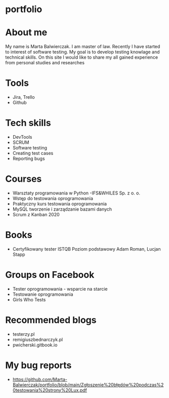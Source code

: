 # portfolio
# About me
My name is Marta Balwierczak. I am master of law. Recently I have started to interest of software testing. 
My goal is to develop testing knowlage and technical skills. 
On this site I would like to share my all gained experience from personal studies and researches
# Tools
  - Jira, Trello
  - Github
# Tech skills
   - DevTools
   - SCRUM
   - Software testing
   - Creating test cases
   - Reporting bugs
# Courses
  - Warsztaty programowania w Python  -IFS&WHILES Sp. z o. o.
  - Wstęp do testowania oprogramowania 
  - Praktyczny kurs testowania oprogramowania
  - MySQL tworzenie i zarządzanie bazami danych
  - Scrum z Kanban 2020
# Books
  - Certyfikowany tester ISTQB Poziom podstawowy Adam Roman, Lucjan Stapp
# Groups on Facebook
  - Tester oprogramowania - wsparcie na starcie
  - Testowanie oprogramowania
  - Girls Who Tests
# Recommended blogs
  - testerzy.pl
  - remigiuszbednarczyk.pl
  - pwicherski.gitbook.io
  # My bug reports
  - https://github.com/Marta-Balwierczak/portfolio/blob/main/Zgłoszenie%20błędów%20podczas%20testowania%20strony%20Lux.pdf

